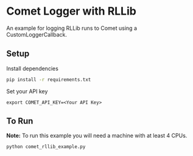 # Comet Logger with RLLib

An example for logging RLLib runs to Comet using a CustomLoggerCallback.

## Setup

Install dependencies

```bash
pip install -r requirements.txt
```

Set your API key

```
export COMET_API_KEY=<Your API Key>
```

## To Run

**Note:** To run this example you will need a machine with at least 4 CPUs.

```
python comet_rllib_example.py
```